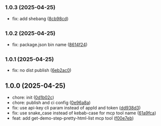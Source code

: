 ## <small>1.0.3 (2025-04-25)</small>

* fix: add shebang ([8cb98cd](https://github.com/DemoWayOfficial/mcp-server/commit/8cb98cd))

## <small>1.0.2 (2025-04-25)</small>

* fix: package.json bin name ([8614f24](https://github.com/DemoWayOfficial/mcp-server/commit/8614f24))

## <small>1.0.1 (2025-04-25)</small>

* fix: no dist publish ([6eb2ac0](https://github.com/DemoWayOfficial/mcp-server/commit/6eb2ac0))

## 1.0.0 (2025-04-25)

* chore: init ([0d1b02c](https://github.com/DemoWayOfficial/mcp-server/commit/0d1b02c))
* chore: publish and ci config ([0e96a8a](https://github.com/DemoWayOfficial/mcp-server/commit/0e96a8a))
* fix: use api-key cli param instead of appId and token ([dd938d3](https://github.com/DemoWayOfficial/mcp-server/commit/dd938d3))
* fix: use snake_case instead of kebab-case for mcp tool name ([61a9fca](https://github.com/DemoWayOfficial/mcp-server/commit/61a9fca))
* feat: add get-demo-step-pretty-html-list mcp tool ([f00e7eb](https://github.com/DemoWayOfficial/mcp-server/commit/f00e7eb))
